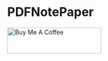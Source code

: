 # PDFNotePaper

<a href="https://www.buymeacoffee.com/svenknoerzer?target=_blank"><img src="https://cdn.buymeacoffee.com/buttons/v2/default-green.png" alt="Buy Me A Coffee" style="height: 60px !important;width: 217px !important;" ></a>
